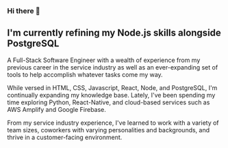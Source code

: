 ### Hi there 👋

## I'm currently refining my Node.js skills alongside PostgreSQL

A Full-Stack Software Engineer with a wealth of experience from my previous career in the service industry as well as an ever-expanding set of tools to help accomplish whatever tasks come my way.

While versed in HTML, CSS, Javascript, React, Node, and PostgreSQL, I'm continually expanding my knowledge base. Lately, I've been spending my time exploring Python, React-Native, and cloud-based services such as AWS Amplify and Google Firebase.

From my service industry experience, I've learned to work with a variety of team sizes, coworkers with varying personalities and backgrounds, and thrive in a customer-facing environment.
<!--
**Real-Arthur/Real-Arthur** is a ✨ _special_ ✨ repository because its `README.md` (this file) appears on your GitHub profile.

Here are some ideas to get you started:

- 🔭 I’m currently working on ...
- 🌱 I’m currently learning ...
- 👯 I’m looking to collaborate on ...
- 🤔 I’m looking for help with ...
- 💬 Ask me about ...
- 📫 How to reach me: ...
- 😄 Pronouns: ...
- ⚡ Fun fact: ...
-->
